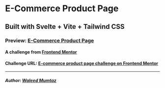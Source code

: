 # E-Commerce Product Page

## Built with Svelte + Vite + Tailwind CSS

### Preview: [E-Commerce Product Page](https://ecommerce-product-vert.vercel.app/)

#### A challenge from [Frontend Mentor](https://www.frontendmentor.io)

#### Challenge URL: [E-commerce product page challenge on Frontend Mentor](https://www.frontendmentor.io/challenges/ecommerce-product-page-UPsZ9MJp6)

---

##### Author: [Waleed Mumtaz](https://twitter.com/WaleedMumtaaz)
